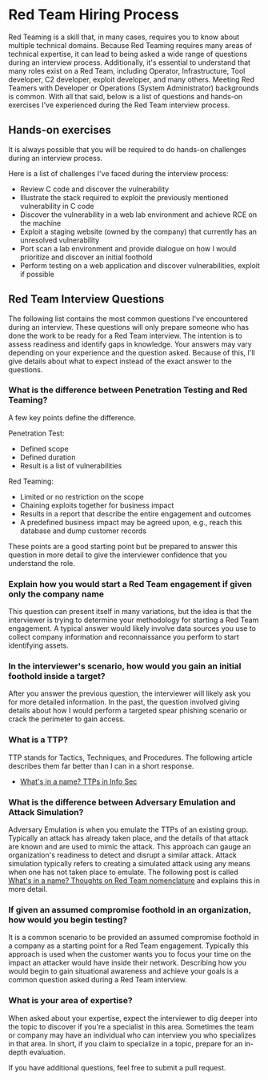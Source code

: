 # Red Team Hiring Process

Red Teaming is a skill that, in many cases, requires you to know about multiple technical domains. Because Red Teaming requires many areas of technical expertise, it can lead to being asked a wide range of questions during an interview process. Additionally, it's essential to understand that many roles exist on a Red Team, including Operator, Infrastructure, Tool developer, C2 developer, exploit developer, and many others. Meeting Red Teamers with Developer or Operations (System Administrator) backgrounds is common. With all that said, below is a list of questions and hands-on exercises I've experienced during the Red Team interview process.

## Hands-on exercises

It is always possible that you will be required to do hands-on challenges during an interview process.

Here is a list of challenges I've faced during the interview process:

* Review C code and discover the vulnerability 
* Illustrate the stack required to exploit the previously mentioned vulnerability in C code
* Discover the vulnerability in a web lab environment and achieve RCE on the machine
* Exploit a staging website (owned by the company) that currently has an unresolved vulnerability
* Port scan a lab environment and provide dialogue on how I would prioritize and discover an initial foothold
* Perform testing on a web application and discover vulnerabilities, exploit if possible


## Red Team Interview Questions

The following list contains the most common questions I've encountered during an interview. These questions will only prepare someone who has done the work to be ready for a Red Team interview. The intention is to assess readiness and identify gaps in knowledge. Your answers may vary depending on your experience and the question asked. Because of this, I'll give details about what to expect instead of the exact answer to the questions.


### What is the difference between Penetration Testing and Red Teaming?

A few key points define the difference.

Penetration Test:
* Defined scope
* Defined duration
* Result is a list of vulnerabilities

Red Teaming:
* Limited or no restriction on the scope
* Chaining exploits together for business impact
* Results in a report that describe the entire engagement and outcomes
* A predefined business impact may be agreed upon, e.g., reach this database and dump customer records

These points are a good starting point but be prepared to answer this question in more detail to give the interviewer confidence that you understand the role.

### Explain how you would start a Red Team engagement if given only the company name

This question can present itself in many variations, but the idea is that the interviewer is trying to determine your methodology for starting a Red Team engagement. A typical answer would likely involve data sources you use to collect company information and reconnaissance you perform to start identifying assets.

### In the interviewer's scenario, how would you gain an initial foothold inside a target?

After you answer the previous question, the interviewer will likely ask you for more detailed information. In the past, the question involved giving details about how I would perform a targeted spear phishing scenario or crack the perimeter to gain access.

### What is a TTP?

TTP stands for Tactics, Techniques, and Procedures. The following article describes them far better than I can in a short response.

* [What's in a name? TTPs in Info Sec](https://posts.specterops.io/whats-in-a-name-ttps-in-info-sec-14f24480ddcc)


### What is the difference between Adversary Emulation and Attack Simulation?

Adversary Emulation is when you emulate the TTPs of an existing group. Typically an attack has already taken place, and the details of that attack are known and are used to mimic the attack. This approach can gauge an organization's readiness to detect and disrupt a similar attack. Attack simulation typically refers to creating a simulated attack using any means when one has not taken place to emulate. The following post is called [What's in a name? Thoughts on Red Team nomenclature](https://blog.nviso.eu/2020/01/23/thoughts-on-red-team-nomenclature/) and explains this in more detail.

### If given an assumed compromise foothold in an organization, how would you begin testing?

It is a common scenario to be provided an assumed compromise foothold in a company as a starting point for a Red Team engagement. Typically this approach is used when the customer wants you to focus your time on the impact an attacker would have inside their network. Describing how you would begin to gain situational awareness and achieve your goals is a common question asked during a Red Team interview.

### What is your area of expertise?

When asked about your expertise, expect the interviewer to dig deeper into the topic to discover if you're a specialist in this area. Sometimes the team or company may have an individual who can interview you who specializes in that area. In short, if you claim to specialize in a topic, prepare for an in-depth evaluation.

If you have additional questions, feel free to submit a pull request.
